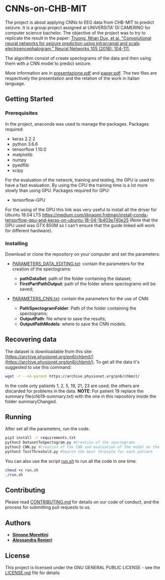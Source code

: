 # CNNs-on-CHB-MIT
The project is about applying CNNs to EEG data from CHB-MIT to predict seizure. It is a group project assigned at UNIVERSITA' DI CAMERINO for computer science bachelor.
The objective of the project was to try to replicate the result in the paper:
[Truong, Nhan Duy, et al. "Convolutional neural networks for seizure prediction using intracranial and scalp electroencephalogram." Neural Networks 105 (2018): 104-111.](https://www.sciencedirect.com/science/article/pii/S0893608018301485)

The algorithm consist of create spectograms of the data and then using them with a CNN model to predict seizure.

More information are in [presentazione.pdf](presentazione.pdf) and [paper.pdf](paper.pdf).
The two files are respectively the presentation and the relation of the work in italian language.

## Getting Started

### Prerequisites
In the project, anaconda was used to manage the packages. Packages required:

* keras 2.2.2
* python 3.6.6
* tensorflow 1.10.0
* matplotlib
* numpy
* pyedflib
* scipy

For the evaluation of the network, training and testing, the GPU is used to have a fast evaluation. By using the CPU the training time is a lot more slowly than using GPU. Packages required for GPU:
* tensorflow-GPU

For the using of the GPU this link was very useful to install all the driver for Ubuntu 18.04 LTS https://medium.com/@naomi.fridman/install-conda-tensorflow-gpu-and-keras-on-ubuntu-18-04-1b403e740e25 (Note that the GPU used was GTX 850M so I can't ensure that the guide linked will work for different hardware).

### Installing

Download or clone the repository on your computer and set the parameters:
* [PARAMETERS_DATA_EDITING.txt](PARAMETERS_DATA_EDITING.txt): contain the parameters for the creation of the spectograms:
  - **pathDataSet**: path of the folder containing the dataset;
  - **FirstPartPathOutput**: path of the folder where spectograms will be saved;
 
* [PARAMETERS_CNN.txt](PARAMETERS_CNN.txt): contain the parameters for the use of CNN:
  - **PathSpectogramFolder**: Path of the folder containing the spectograms;
  - **OutputPath**: file where to save the results;
  - **OutputPathModels**: where to save the CNN models.
 
## Recovering data
The dataset is downloadable from this site: [https://archive.physionet.org/pn6/chbmit/](https://archive.physionet.org/pn6/chbmit/). To get all the data it's suggested to use this command:
```bash
wget -r --no-parent https://archive.physionet.org/pn6/chbmit/
```
In the code only patients 1, 2, 5, 19, 21, 23 are used; the others are discarded for problems in the data.
**NOTE**: For patient 19 replace the summary file(chb19-summary.txt) with the one in this repository inside the folder summaryChanged.

## Running

After set all the parameters, run the code.
```bash
pip3 install -r requirements.txt
python3 DatasetToSpectogram.py #Creation of the spectograms
python3 CNN.py #Creation of the CNN and evaluation of the model on the spectograms
python3 TestThreshold.py #Search the best thresold for each patient
```

You can also use the script [run.sh](run.sh) to run all the code in one time.
```bash
chmod +x run.sh
./run.sh
```

## Contributing

Please read [CONTRIBUTING.md](https://gist.github.com/PurpleBooth/b24679402957c63ec426) for details on our code of conduct, and the process for submitting pull requests to us.
 

## Authors

* [**Simone Morettini**](https://github.com/MesSem)
* [**Alessandra Renieri**](https://github.com/a311987)

## License
This project is licensed under the GNU GENERAL PUBLIC LICENSE - see the [LICENSE.md](LICENSE.md) file for details
<!---
## Acknowledgments

* ______
--->
